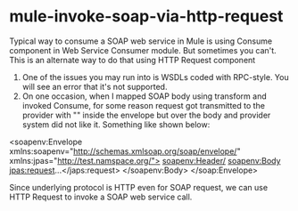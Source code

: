 # mule-invoke-soap-via-http-request
Typical way to consume a SOAP web service in Mule is using Consume component in Web Service Consumer module. But sometimes you can't. This is an alternate way to do that using HTTP Request component

1) One of the issues you may run into is WSDLs coded with RPC-style. You will see an error that it's not supported.
2) On one occasion, when I mapped SOAP body using transform and invoked Consume, for some reason request got transmitted to the provider with "<?xml version='1.0' encoding='UTF-8'?>" inside the envelope but over the body and provider system did not like it.  Something like shown below:

<soapenv:Envelope xmlns:soapenv="http://schemas.xmlsoap.org/soap/envelope/" xmlns:jpas="http://test.namspace.org/">
   <soapenv:Header/>
   <soapenv:Body>
      <b><?xml version='1.0' encoding='UTF-8'?></b>
      <jpas:request>...</japs:request>
   </soapenv:Body>
 </soap:Envelope>
 
 Since underlying protocol is HTTP even for SOAP request, we can use HTTP Request to invoke a SOAP web service call.
